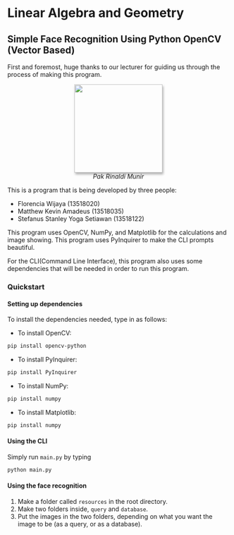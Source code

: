 # Linear Algebra and Geometry
## Simple Face Recognition Using Python OpenCV (Vector Based)

First and foremost, huge thanks to our lecturer for guiding us through the process of making this program.

<div style="text-align:center">
    <img src="https://stei.itb.ac.id/wp-content/uploads/4x6-Ir_-Rinaldi-Munir-MT.jpg" style="width:200px;height:auto;box-shadow:2px 4px 5px rgba(0,0,0,0.3)">
    <br>
    <em>Pak Rinaldi Munir</em>
</div>

This is a program that is being developed by three people:
- Florencia Wijaya (13518020)
- Matthew Kevin Amadeus (13518035)
- Stefanus Stanley Yoga Setiawan (13518122)

This program uses OpenCV, NumPy, and Matplotlib for the calculations and image showing.
This program uses PyInquirer to make the CLI prompts beautiful.

For the CLI(Command Line Interface), this program also uses some dependencies that will be needed in order to run this program.

### Quickstart
#### Setting up dependencies
To install the dependencies needed, type in as follows:

- To install OpenCV: 
```bash
pip install opencv-python
```
- To install PyInquirer: 
```bash
pip install PyInquirer
```
- To install NumPy: 
```bash
pip install numpy
```
- To install Matplotlib: 
```bash
pip install numpy
```

#### Using the CLI
Simply run `main.py` by typing
```bash
python main.py
```
#### Using the face recognition
1. Make a folder called `resources` in the root directory.
2. Make two folders inside, `query` and `database`.
3. Put the images in the two folders, depending on what you want the image to be (as a query, or as a database).